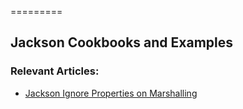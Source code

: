 =========

## Jackson Cookbooks and Examples

### Relevant Articles: 
- [Jackson Ignore Properties on Marshalling](http://www.baeldung.com/jackson-ignore-properties-on-serialization)
